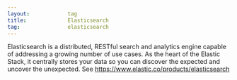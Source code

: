 ```yaml
---
layout:            tag
title:             Elasticsearch
tag:               elasticsearch
---
```


Elasticsearch is a distributed, RESTful search and analytics engine capable of
addressing a growing number of use cases. As the heart of the Elastic Stack, it
centrally stores your data so you can discover the expected and uncover the
unexpected. See <https://www.elastic.co/products/elasticsearch>
